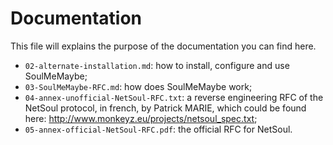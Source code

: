 # Documentation

This file will explains the purpose of the documentation you can find here.

* `02-alternate-installation.md`: how to install, configure and use SoulMeMaybe;
* `03-SoulMeMaybe-RFC.md`: how does SoulMeMaybe work;
* `04-annex-unofficial-NetSoul-RFC.txt`: a reverse engineering RFC of the
  NetSoul protocol, in french, by Patrick MARIE, which could be found here:
  http://www.monkeyz.eu/projects/netsoul_spec.txt;
* `05-annex-official-NetSoul-RFC.pdf`: the official RFC for NetSoul.
